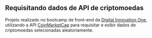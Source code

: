 ## Requisitando dados de API de criptomoedas

Projeto realizado no bootcamp de front-end da [Digital Innovation One](https://web.digitalinnovation.one/), utilizando a API [CoinMarketCap](https://coinmarketcap.com/api/documentation/v1/) para requisitar e exibir dados de criptomoedas selecionadas aleatoriamente.